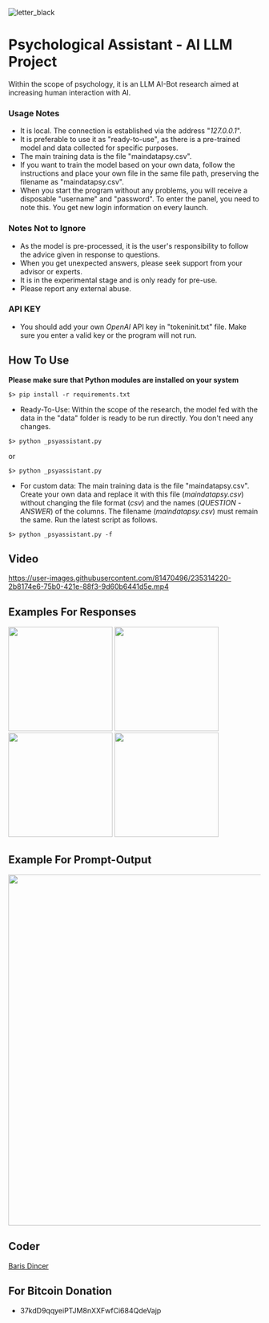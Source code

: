 
![letter_black](https://user-images.githubusercontent.com/81470496/235321390-9f4c388c-68d1-4dca-a185-59fe35eabd97.jpg)

# Psychological Assistant - AI LLM Project

Within the scope of psychology, it is an LLM AI-Bot research aimed at increasing human interaction with AI.


### Usage Notes

- It is local. The connection is established via the address "_127.0.0.1_".
- It is preferable to use it as "ready-to-use", as there is a pre-trained model and data collected for specific purposes.
- The main training data is the file "maindatapsy.csv".
- If you want to train the model based on your own data, follow the instructions and place your own file in the same file path, preserving the filename as "maindatapsy.csv".
- When you start the program without any problems, you will receive a disposable "username" and "password". To enter the panel, you need to note this. You get new login information on every launch.

### Notes Not to Ignore

- As the model is pre-processed, it is the user's responsibility to follow the advice given in response to questions.
- When you get unexpected answers, please seek support from your advisor or experts.
- It is in the experimental stage and is only ready for pre-use.
- Please report any external abuse.

### API KEY
- You should add your own _OpenAI_ API key in "tokeninit.txt" file. Make sure you enter a valid key or the program will not run.

## How To Use

**Please make sure that Python modules are installed on your system**
```
$> pip install -r requirements.txt
```

- Ready-To-Use:
Within the scope of the research, the model fed with the data in the "data" folder is ready to be run directly. You don't need any changes.

```
$> python _psyassistant.py
```
or
```
$> python _psyassistant.py
```

- For custom data:
The main training data is the file "maindatapsy.csv". Create your own data and replace it with this file (_maindatapsy.csv_) without changing the file format (_csv_) and the names (_QUESTION_ - _ANSWER_) of the columns. The filename (_maindatapsy.csv_) must remain the same. Run the latest script as follows.

```
$> python _psyassistant.py -f
```

## Video


https://user-images.githubusercontent.com/81470496/235314220-2b8174e6-75b0-421e-88f3-9d60b6441d5e.mp4


## Examples For Responses
<div>
  <img src="https://github.com/BrsDincer/PsychologicalAssistant/blob/main/psychological_assistant/images/example1.PNG?raw=true" width=208>
  <img src="https://github.com/BrsDincer/PsychologicalAssistant/blob/main/psychological_assistant/images/example2.PNG?raw=true" width=208>
  <img src="https://github.com/BrsDincer/PsychologicalAssistant/blob/main/psychological_assistant/images/example3.PNG?raw=true" width=208>
  <img src="https://github.com/BrsDincer/PsychologicalAssistant/blob/main/psychological_assistant/images/example4.PNG?raw=true" width=208>
</div>

## Example For Prompt-Output
<img src="https://github.com/BrsDincer/PsychologicalAssistant/blob/main/psychological_assistant/images/intropage.PNG?raw=true" width=700>

## Coder

[Baris Dincer](https://www.linkedin.com/in/brs-dincer/)

## For Bitcoin Donation

- 37kdD9qqyeiPTJM8nXXFwfCi684QdeVajp

